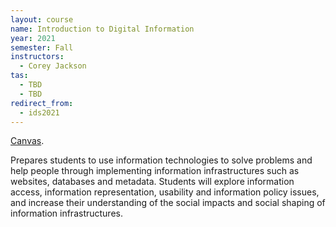 ```yaml
---
layout: course
name: Introduction to Digital Information
year: 2021
semester: Fall
instructors:
  - Corey Jackson
tas:
  - TBD
  - TBD
redirect_from:
  - ids2021
---
```


[Canvas](https://canvas.wisc.edu).

<!-- [Overview of final projects](https://cmu-ids-2020.github.io/) -->

Prepares students to use information technologies to solve problems and help people through implementing information infrastructures such as websites, databases and metadata. Students will explore information access, information representation, usability and information policy issues, and increase their understanding of the social impacts and social shaping of information infrastructures.

